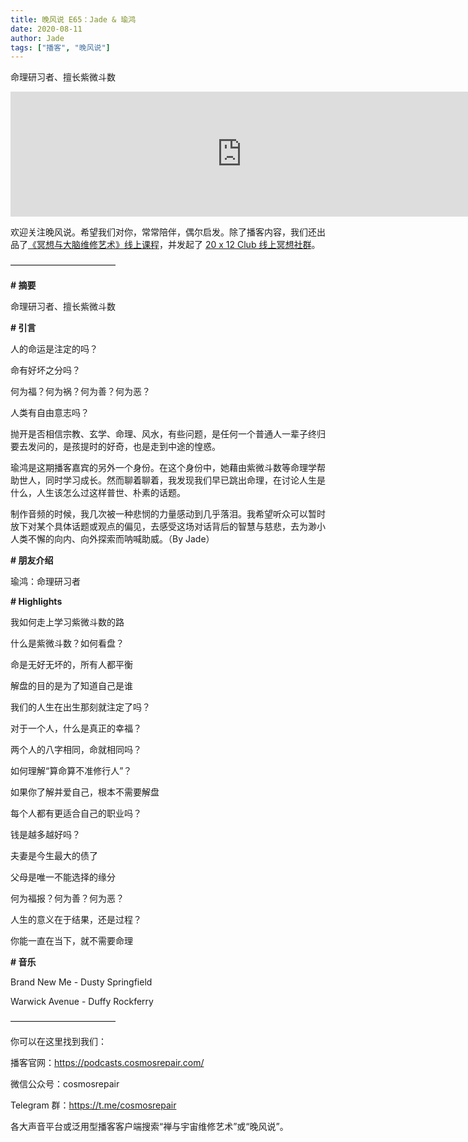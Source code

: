 ```yaml
---
title: 晚风说 E65：Jade & 瑜鸿
date: 2020-08-11
author: Jade
tags: ["播客", "晚风说"]
---
```


命理研习者、擅长紫微斗数

<!--more-->

<iframe src="https://fireside.fm/player/v2/trfV16OE+d4rEnNOn?theme=light" width="740" height="200" frameborder="0" scrolling="no"></iframe>

欢迎关注晚风说。希望我们对你，常常陪伴，偶尔启发。除了播客内容，我们还出品了[《冥想与大脑维修艺术》线上课程](https://mp.weixin.qq.com/s?__biz=MzA5Nzk4MDMxMg==&mid=2247484680&idx=1&sn=2a5b8f1e1f1c1e6820adf5cc95d997fe&chksm=9099dfffa7ee56e9408aa248731e3e3e502c984ca1e577decc28d66d458f2e93a600dc6d6b40&scene=21#wechat_redirect)，并发起了 [20 x 12 Club 线上冥想社群](https://mp.weixin.qq.com/s?__biz=MzA5Nzk4MDMxMg==&mid=2247484834&idx=1&sn=ebd2c537b12e63baef2e9eaac505c26b&chksm=9099df55a7ee5643ab84485931d52082bbb2a6ee7078bdd536faf2cbbcb7bb22783aeaf13d4b&scene=21#wechat_redirect)。

————————————

**# 摘要**

命理研习者、擅长紫微斗数

**# 引言**

人的命运是注定的吗？

命有好坏之分吗？

何为福？何为祸？何为善？何为恶？

人类有自由意志吗？

抛开是否相信宗教、玄学、命理、风水，有些问题，是任何一个普通人一辈子终归要去发问的，是孩提时的好奇，也是走到中途的惶惑。

瑜鸿是这期播客嘉宾的另外一个身份。在这个身份中，她藉由紫微斗数等命理学帮助世人，同时学习成长。然而聊着聊着，我发现我们早已跳出命理，在讨论人生是什么，人生该怎么过这样普世、朴素的话题。

制作音频的时候，我几次被一种悲悯的力量感动到几乎落泪。我希望听众可以暂时放下对某个具体话题或观点的偏见，去感受这场对话背后的智慧与慈悲，去为渺小人类不懈的向内、向外探索而呐喊助威。（By Jade）

**# 朋友介绍**

瑜鸿：命理研习者

**# Highlights**

我如何走上学习紫微斗数的路

什么是紫微斗数？如何看盘？

命是无好无坏的，所有人都平衡

解盘的目的是为了知道自己是谁

我们的人生在出生那刻就注定了吗？

对于一个人，什么是真正的幸福？

两个人的八字相同，命就相同吗？

如何理解“算命算不准修行人”？

如果你了解并爱自己，根本不需要解盘

每个人都有更适合自己的职业吗？

钱是越多越好吗？

夫妻是今生最大的债了

父母是唯一不能选择的缘分

何为福报？何为善？何为恶？

人生的意义在于结果，还是过程？

你能一直在当下，就不需要命理

**# 音乐**

Brand New Me - Dusty Springfield

Warwick Avenue - Duffy Rockferry

————————————

你可以在这里找到我们：

播客官网：https://podcasts.cosmosrepair.com/

微信公众号：cosmosrepair

Telegram 群：https://t.me/cosmosrepair

各大声音平台或泛用型播客客户端搜索“禅与宇宙维修艺术”或“晚风说”。